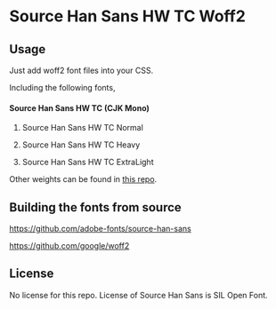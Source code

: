 Source Han Sans HW TC Woff2
=================================

## Usage

Just add woff2 font files into your CSS.

Including the following fonts,

#### Source Han Sans HW TC (CJK Mono)

1. Source Han Sans HW TC Normal

1. Source Han Sans HW TC Heavy

1. Source Han Sans HW TC ExtraLight

Other weights can be found in [this repo](https://github.com/magiclen/source-han-sans-hw-tc-woff2).

## Building the fonts from source

https://github.com/adobe-fonts/source-han-sans

https://github.com/google/woff2

## License

No license for this repo. License of Source Han Sans is SIL Open Font.